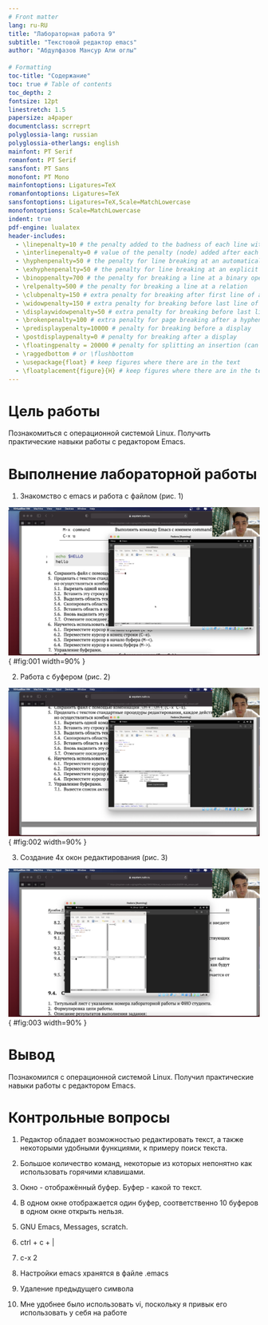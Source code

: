 ```yaml
---
# Front matter
lang: ru-RU
title: "Лабораторная работа 9"
subtitle: "Текстовой редактор emacs"
author: "Абдулфазов Мансур Али оглы"

# Formatting
toc-title: "Содержание"
toc: true # Table of contents
toc_depth: 2
fontsize: 12pt
linestretch: 1.5
papersize: a4paper
documentclass: scrreprt
polyglossia-lang: russian
polyglossia-otherlangs: english
mainfont: PT Serif
romanfont: PT Serif
sansfont: PT Sans
monofont: PT Mono
mainfontoptions: Ligatures=TeX
romanfontoptions: Ligatures=TeX
sansfontoptions: Ligatures=TeX,Scale=MatchLowercase
monofontoptions: Scale=MatchLowercase
indent: true
pdf-engine: lualatex
header-includes:
  - \linepenalty=10 # the penalty added to the badness of each line within a paragraph (no associated penalty node) Increasing the value makes tex try to have fewer lines in the paragraph.
  - \interlinepenalty=0 # value of the penalty (node) added after each line of a paragraph.
  - \hyphenpenalty=50 # the penalty for line breaking at an automatically inserted hyphen
  - \exhyphenpenalty=50 # the penalty for line breaking at an explicit hyphen
  - \binoppenalty=700 # the penalty for breaking a line at a binary operator
  - \relpenalty=500 # the penalty for breaking a line at a relation
  - \clubpenalty=150 # extra penalty for breaking after first line of a paragraph
  - \widowpenalty=150 # extra penalty for breaking before last line of a paragraph
  - \displaywidowpenalty=50 # extra penalty for breaking before last line before a display math
  - \brokenpenalty=100 # extra penalty for page breaking after a hyphenated line
  - \predisplaypenalty=10000 # penalty for breaking before a display
  - \postdisplaypenalty=0 # penalty for breaking after a display
  - \floatingpenalty = 20000 # penalty for splitting an insertion (can only be split footnote in standard LaTeX)
  - \raggedbottom # or \flushbottom
  - \usepackage{float} # keep figures where there are in the text
  - \floatplacement{figure}{H} # keep figures where there are in the text
---
```



# Цель работы

Познакомиться с операционной системой Linux. Получить практические навыки работы с редактором Emacs.


# Выполнение лабораторной работы

1. Знакомство с emacs и работа с файлом (рис. 1)

![Работа с файлом](images_lab09/1.png){ #fig:001 width=90% }

2. Работа с буфером (рис. 2)

![Буферы](images_lab09/2.png){ #fig:002 width=90% }

3. Создание 4х окон редактирования (рис. 3)

![Окна редактирования](images_lab09/3.png){ #fig:003 width=90% }


# Вывод

Познакомился с операционной системой Linux. Получил практические навыки работы с редактором Emacs.



# Контрольные вопросы

1. Редактор обладает возможностью редактировать текст, а также некоторыми удобными функциями, к примеру поиск текста.

2. Большое количество команд, некоторые из которых непонятно как использовать горячими клавишами.

3. Окно - отображённый буфер. Буфер - какой то текст.

4. В одном окне отображается один буфер, соответственно 10 буферов в одном окне открыть нельзя.

5. GNU Emacs, Messages, scratch.

6. ctrl + c + |

7. c-x 2

8. Настройки emacs хранятся в файле .emacs

9. Удаление предыдущего символа

10. Мне удобнее было использовать vi, поскольку я привык его использовать у себя на работе